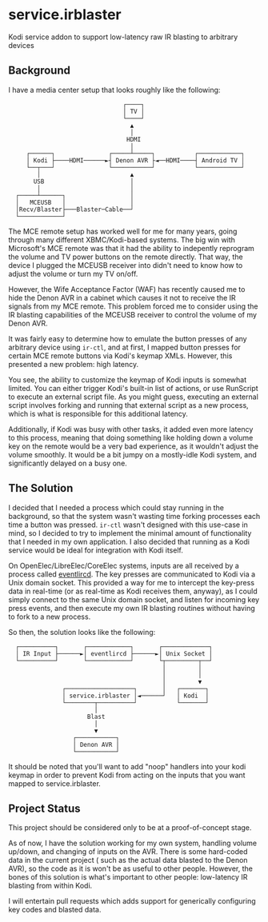 # service.irblaster
Kodi service addon to support low-latency raw IR blasting to arbitrary devices

## Background
I have a media center setup that looks roughly like the following:


                                    ┌────┐
                                    │ TV │
                                    └────┘
                                      ▲
                                      │
                                     HDMI
                                      │
         ┌──────┐               ┌─────┴─────┐           ┌────────────┐
         │ Kodi ├────HDMI──────►┤ Denon AVR ├◄──HDMI────┤ Android TV │
         └──┬───┘               └───────────┘           └────────────┘
            │                         ▲
           USB                        │
            │                         │
      ┌─────┴──────┐                  │
      │   MCEUSB   │                  │
      │Recv/Blaster├───Blaster─Cable──┘
      └────────────┘

The MCE remote setup has worked well for me for many years, going through many different
XBMC/Kodi-based systems. The big win with Microsoft's MCE remote was that it had the
ability to indepently reprogram the volume and TV power buttons on the remote directly.
That way, the device I plugged the MCEUSB receiver into didn't need to know how to
adjust the volume or turn my TV on/off.

However, the Wife Acceptance Factor (WAF) has recently caused me to hide the Denon AVR
in a cabinet which causes it not to receive the IR signals from my MCE remote. This
problem forced me to consider using the IR blasting capabilities of the MCEUSB receiver
to control the volume of my Denon AVR.

It was fairly easy to determine how to emulate the button presses of any arbitrary
device using `ir-ctl`, and at first, I mapped button presses for certain MCE remote
buttons via Kodi's keymap XMLs. However, this presented a new problem: high latency.

You see, the ability to customize the keymap of Kodi inputs is somewhat limited. You
can either trigger Kodi's built-in list of actions, or use RunScript to execute an
external script file. As you might guess, executing an external script involves 
forking and running that external script as a new process, which is what is responsible
for this additional latency.

Additionally, if Kodi was busy with other tasks, it added even more latency to this
process, meaning that doing something like holding down a volume key on the remote
would be a very bad experience, as it wouldn't adjust the volume smoothly. It would be
a bit jumpy on a mostly-idle Kodi system, and significantly delayed on a busy one.

## The Solution

I decided that I needed a process which could stay running in the background, so that
the system wasn't wasting time forking processes each time a button was pressed.
`ir-ctl` wasn't designed with this use-case in mind, so I decided to try to implement
the minimal amount of functionality that I needed in my own application. I also
decided that running as a Kodi service would be ideal for integration with Kodi itself.

On OpenElec/LibreElec/CoreElec systems, inputs are all received by a process called
[eventlircd](https://github.com/OpenELEC/eventlircd). The key presses are communicated
to Kodi via a Unix domain socket. This provided a way for me to intercept the key-press
data in real-time (or as real-time as Kodi receives them, anyway), as I could simply 
connect to the same Unix domain socket, and listen for incoming key press events, and
then execute my own IR blasting routines without having to fork to a new process.

So then, the solution looks like the following:


      ┌──────────┐       ┌────────────┐       ┌─────────────┐
      │ IR Input ├──────►│ eventlircd ├──────►│ Unix Socket │
      └──────────┘       └────────────┘       └┬─────────┬──┘
                                               │         │
                                               │         │
                                               │         ▼
                   ┌───────────────────┐       │   ┌───────┐
                   │ service.irblaster │◄──────┘   │ Kodi  │
                   └────────┬──────────┘           └───────┘
                            │
                          Blast
                            │
                            ▼
                      ┌───────────┐
                      │ Denon AVR │
                      └───────────┘

It should be noted that you'll want to add "noop" handlers into your kodi keymap in order
to prevent Kodi from acting on the inputs that you want mapped to service.irblaster.

## Project Status

This project should be considered only to be at a proof-of-concept stage.

As of now, I have the solution working for my own system, handling volume up/down, and
changing of inputs on the AVR. There is some hard-coded data in the current project (
such as the actual data blasted to the Denon AVR), so the code as it is won't be as
useful to other people. However, the bones of this solution is what's important to other
people: low-latency IR blasting from within Kodi.

I will entertain pull requests which adds support for generically configuring key codes
and blasted data.

